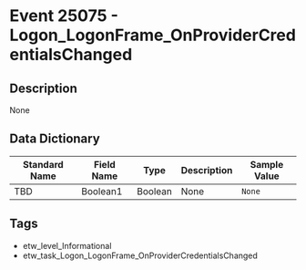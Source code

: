 # Event 25075 - Logon_LogonFrame_OnProviderCredentialsChanged

## Description
None

## Data Dictionary
|Standard Name|Field Name|Type|Description|Sample Value|
|---|---|---|---|---|
|TBD|Boolean1|Boolean|None|`None`|

## Tags
* etw_level_Informational
* etw_task_Logon_LogonFrame_OnProviderCredentialsChanged